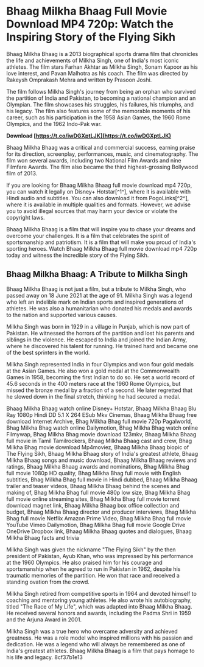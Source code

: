 # Bhaag Milkha Bhaag Full Movie Download MP4 720p: Watch the Inspiring Story of the Flying Sikh
  
Bhaag Milkha Bhaag is a 2013 biographical sports drama film that chronicles the life and achievements of Milkha Singh, one of India's most iconic athletes. The film stars Farhan Akhtar as Milkha Singh, Sonam Kapoor as his love interest, and Pavan Malhotra as his coach. The film was directed by Rakeysh Omprakash Mehra and written by Prasoon Joshi.
  
The film follows Milkha Singh's journey from being an orphan who survived the partition of India and Pakistan, to becoming a national champion and an Olympian. The film showcases his struggles, his failures, his triumphs, and his legacy. The film also features some of the memorable moments of his career, such as his participation in the 1958 Asian Games, the 1960 Rome Olympics, and the 1962 Indo-Pak war.
 
**Download  [https://t.co/iwDGXptLJK](https://t.co/iwDGXptLJK)**


  
Bhaag Milkha Bhaag was a critical and commercial success, earning praise for its direction, screenplay, performances, music, and cinematography. The film won several awards, including two National Film Awards and nine Filmfare Awards. The film also became the third highest-grossing Bollywood film of 2013.
  
If you are looking for Bhaag Milkha Bhaag full movie download mp4 720p, you can watch it legally on Disney+ Hotstar[^1^], where it is available with Hindi audio and subtitles. You can also download it from PogoLinks[^2^], where it is available in multiple qualities and formats. However, we advise you to avoid illegal sources that may harm your device or violate the copyright laws.
  
Bhaag Milkha Bhaag is a film that will inspire you to chase your dreams and overcome your challenges. It is a film that celebrates the spirit of sportsmanship and patriotism. It is a film that will make you proud of India's sporting heroes. Watch Bhaag Milkha Bhaag full movie download mp4 720p today and witness the incredible story of the Flying Sikh.
  
## Bhaag Milkha Bhaag: A Tribute to Milkha Singh
  
Bhaag Milkha Bhaag is not just a film, but a tribute to Milkha Singh, who passed away on 18 June 2021 at the age of 91. Milkha Singh was a legend who left an indelible mark on Indian sports and inspired generations of athletes. He was also a humanitarian who donated his medals and awards to the nation and supported various causes.
  
Milkha Singh was born in 1929 in a village in Punjab, which is now part of Pakistan. He witnessed the horrors of the partition and lost his parents and siblings in the violence. He escaped to India and joined the Indian Army, where he discovered his talent for running. He trained hard and became one of the best sprinters in the world.
  
Milkha Singh represented India in four Olympics and won four gold medals at the Asian Games. He also won a gold medal at the Commonwealth Games in 1958, becoming the first Indian to do so. He set a world record of 45.6 seconds in the 400 meters race at the 1960 Rome Olympics, but missed the bronze medal by a fraction of a second. He later regretted that he slowed down in the final stretch, thinking he had secured a medal.
 
Bhaag Milkha Bhaag watch online Disney+ Hotstar,  Bhaag Milkha Bhaag Blu Ray 1080p Hindi DD 5.1 X 264 ESub Mkv Cinemas,  Bhaag Milkha Bhaag free download Internet Archive,  Bhag Milkha Bhag full movie 720p Pagalworld,  Bhag Milkha Bhag watch online Dailymotion,  Bhag Milkha Bhag watch online Filmywap,  Bhag Milkha Bhag movie download 123mkv,  Bhaag Milkha Bhaag full movie in Tamil Tamilrockers,  Bhaag Milkha Bhaag cast and crew,  Bhag Milkha Bhag movie download Mp4moviez,  Bhaag Milkha Bhaag biopic of The Flying Sikh,  Bhaag Milkha Bhaag story of India's greatest athlete,  Bhaag Milkha Bhaag songs and music download,  Bhaag Milkha Bhaag reviews and ratings,  Bhaag Milkha Bhaag awards and nominations,  Bhag Milkha Bhag full movie 1080p HD quality,  Bhag Milkha Bhag full movie with English subtitles,  Bhag Milkha Bhag full movie in Hindi dubbed,  Bhaag Milkha Bhaag trailer and teaser videos,  Bhaag Milkha Bhaag behind the scenes and making of,  Bhag Milkha Bhag full movie 480p low size,  Bhag Milkha Bhag full movie online streaming sites,  Bhag Milkha Bhag full movie torrent download magnet link,  Bhaag Milkha Bhaag box office collection and budget,  Bhaag Milkha Bhaag director and producer interviews,  Bhag Milkha Bhag full movie Netflix Amazon Prime Video,  Bhag Milkha Bhag full movie YouTube Vimeo Dailymotion,  Bhag Milkha Bhag full movie Google Drive OneDrive Dropbox link,  Bhaag Milkha Bhaag quotes and dialogues,  Bhaag Milkha Bhaag facts and trivia
  
Milkha Singh was given the nickname "The Flying Sikh" by the then president of Pakistan, Ayub Khan, who was impressed by his performance at the 1960 Olympics. He also praised him for his courage and sportsmanship when he agreed to run in Pakistan in 1962, despite his traumatic memories of the partition. He won that race and received a standing ovation from the crowd.
  
Milkha Singh retired from competitive sports in 1964 and devoted himself to coaching and mentoring young athletes. He also wrote his autobiography, titled "The Race of My Life", which was adapted into Bhaag Milkha Bhaag. He received several honors and awards, including the Padma Shri in 1959 and the Arjuna Award in 2001.
  
Milkha Singh was a true hero who overcame adversity and achieved greatness. He was a role model who inspired millions with his passion and dedication. He was a legend who will always be remembered as one of India's greatest athletes. Bhaag Milkha Bhaag is a film that pays homage to his life and legacy.
 8cf37b1e13
 
